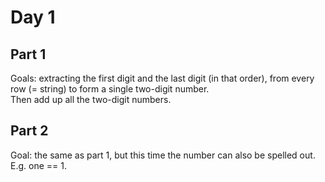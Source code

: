 # Day 1

## Part 1
Goals: extracting the first digit and the last digit (in that order), from every row (= string) to form a single two-digit number. \
Then add up all the two-digit numbers. 

## Part 2
Goal: the same as part 1, but this time the number can also be spelled out. 
E.g. one == 1.
